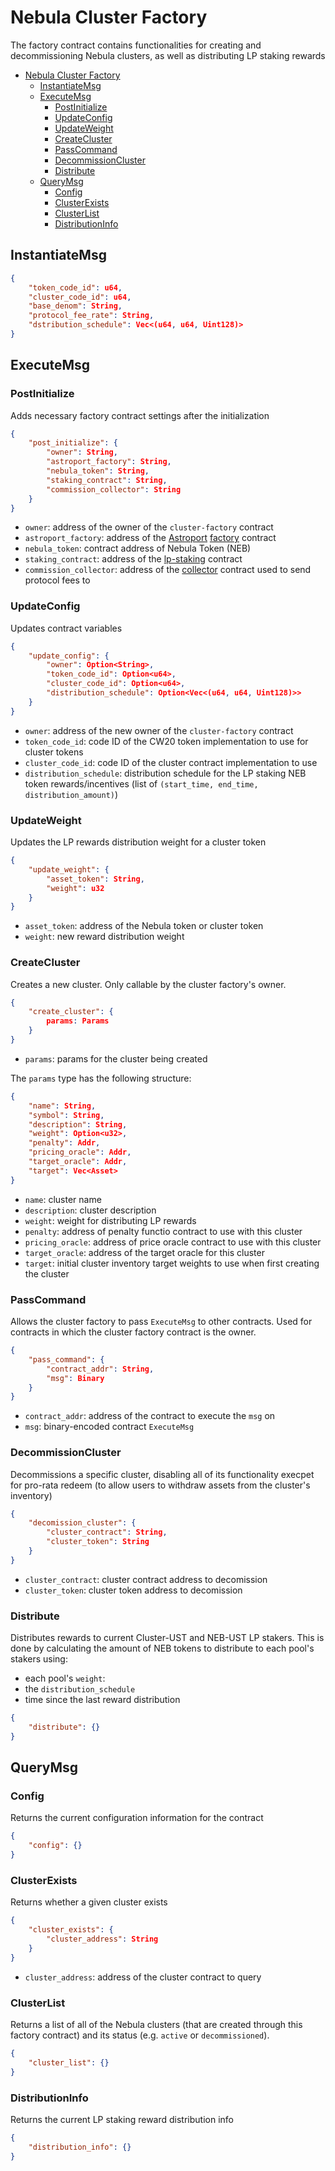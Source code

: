 # Nebula Cluster Factory

The factory contract contains functionalities for creating and decommissioning Nebula clusters, as well as distributing LP staking rewards

- [Nebula Cluster Factory](#nebula-cluster-factory)
  - [InstantiateMsg](#instantiatemsg)
  - [ExecuteMsg](#executemsg)
    - [PostInitialize](#postinitialize)
    - [UpdateConfig](#updateconfig)
    - [UpdateWeight](#updateweight)
    - [CreateCluster](#createcluster)
    - [PassCommand](#passcommand)
    - [DecommissionCluster](#decommissioncluster)
    - [Distribute](#distribute)
  - [QueryMsg](#querymsg)
    - [Config](#config)
    - [ClusterExists](#clusterexists)
    - [ClusterList](#clusterlist)
    - [DistributionInfo](#distributioninfo)

## InstantiateMsg

```json
{
    "token_code_id": u64,
    "cluster_code_id": u64,
    "base_denom": String,
    "protocol_fee_rate": String,
    "dstribution_schedule": Vec<(u64, u64, Uint128)>
}
```

## ExecuteMsg

### PostInitialize

Adds necessary factory contract settings after the initialization

```json
{
    "post_initialize": {
        "owner": String,
        "astroport_factory": String,
        "nebula_token": String,
        "staking_contract": String,
        "commission_collector": String
    }
}
```

- `owner`: address of the owner of the `cluster-factory` contract
- `astroport_factory`: address of the [Astroport](https://astroport.fi) [factory](https://github.com/astroport-fi/astroport-core/tree/main/contracts/factory) contract
- `nebula_token`: contract address of Nebula Token (NEB)
- `staking_contract`: address of the [lp-staking](../nebula-lp-staking/) contract
- `commission_collector`: address of the [collector](../nebula-collector/) contract used to send protocol fees to 

### UpdateConfig

Updates contract variables

```json
{
    "update_config": {
        "owner": Option<String>,
        "token_code_id": Option<u64>,
        "cluster_code_id": Option<u64>,
        "distribution_schedule": Option<Vec<(u64, u64, Uint128)>>
    }
}
```

- `owner`: address of the new owner of the `cluster-factory` contract
- `token_code_id`: code ID of the CW20 token implementation to use for cluster tokens
- `cluster_code_id`: code ID of the cluster contract implementation to use
- `distribution_schedule`: distribution schedule for the LP staking NEB token rewards/incentives (list of `(start_time, end_time, distribution_amount)`)

### UpdateWeight

Updates the LP rewards distribution weight for a cluster token

```json
{
    "update_weight": {
        "asset_token": String,
        "weight": u32
    }
}
```

- `asset_token`: address of the Nebula token or cluster token
- `weight`: new reward distribution weight

### CreateCluster

Creates a new cluster. Only callable by the cluster factory's owner.

```json
{
    "create_cluster": {
        params: Params
    }
}
```

- `params`: params for the cluster being created

The `params` type has the following structure:

```json
{
    "name": String,
    "symbol": String,
    "description": String,
    "weight": Option<u32>,
    "penalty": Addr,
    "pricing_oracle": Addr,
    "target_oracle": Addr,
    "target": Vec<Asset>
}
```

- `name`: cluster name
- `description`: cluster description
- `weight`: weight for distributing LP rewards
- `penalty`: address of penalty functio contract to use with this cluster
- `pricing_oracle`: address of price oracle contract to use with this cluster
- `target_oracle`: address of the target oracle for this cluster
- `target`: initial cluster inventory target weights to use when first creating the cluster

### PassCommand

Allows the cluster factory to pass `ExecuteMsg` to other contracts. Used for contracts in which the cluster factory contract is the owner.

```json
{
    "pass_command": {
        "contract_addr": String,
        "msg": Binary
    }
}
```

- `contract_addr`: address of the contract to execute the `msg` on
- `msg`: binary-encoded contract `ExecuteMsg`

### DecommissionCluster

Decommissions a specific cluster, disabling all of its functionality execpet for pro-rata redeem (to allow users to withdraw assets from the cluster's inventory)

```json
{
    "decomission_cluster": {
        "cluster_contract": String,
        "cluster_token": String
    }
}
```

- `cluster_contract`: cluster contract address to decomission
- `cluster_token`: cluster token address to decomission

### Distribute

Distributes rewards to current Cluster-UST and NEB-UST LP stakers. This is done by calculating the amount of NEB tokens to distribute to each pool's stakers using:

- each pool's `weight`:
- the `distribution_schedule`
- time since the last reward distribution

```json
{
    "distribute": {}
}
```

## QueryMsg

### Config

Returns the current configuration information for the contract

```json
{
    "config": {}
}
```

### ClusterExists

Returns whether a given cluster exists

```json
{
    "cluster_exists": {
        "cluster_address": String
    }
}
```

- `cluster_address`: address of the cluster contract to query

### ClusterList

Returns a list of all of the Nebula clusters (that are created through this factory contract) and its status (e.g. `active` or `decommissioned`).

```json
{
    "cluster_list": {}
}
```

### DistributionInfo

Returns the current LP staking reward distribution info

```json
{
    "distribution_info": {}
}
```
